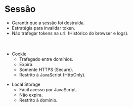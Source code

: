 # Sessão

- Garantir que a sessão foi destruída.​
- Estratégia para invalidar token.​
- Não trafegar tokens na url. (Histórico do browser e logs).

<div v-click grid="~ cols-2" style="margin-top:50px">
<div>

- Cookie​
    - Trafegado entre domínios.​
    - Expira.​
    - Somente HTTPS (Secure).​
    - Restrito à JavaScript (HttpOnly).

</div>

<div>

- Local Storage​
    - Fácil acesso por JavaScript.​
    - Não expira.​
    - Restrito à domínio.

</div>
</div>